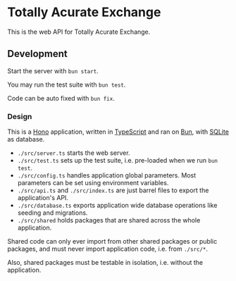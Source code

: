 # Totally Acurate Exchange

This is the web API for Totally Acurate Exchange.

## Development

Start the server with `bun start`.

You may run the test suite with `bun test`.

Code can be auto fixed with `bun fix`.

### Design

This is a [Hono](https://hono.dev/) application, written in [TypeScript](https://www.typescriptlang.org) and ran on [Bun](https://bun.sh), with [SQLite](https://www.sqlite.org) as database.

- `./src/server.ts` starts the web server.
- `./src/test.ts` sets up the test suite, i.e. pre-loaded when we run `bun test`.
- `./src/config.ts` handles application global parameters. Most parameters can be set using environment variables.
- `./src/api.ts` and `./src/index.ts` are just barrel files to export the application's API.
- `./src/database.ts` exports application wide database operations like seeding and migrations.
- `./src/shared` holds packages that are shared across the whole application.

Shared code can only ever import from other shared packages or public packages, and must never import application code, i.e. from `./src/*`.

Also, shared packages must be testable in isolation, i.e. without the application.
